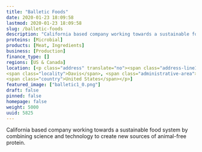 ```yaml
---
title: "Balletic Foods"
date: 2020-01-23 18:09:58
lastmod: 2020-01-23 18:09:58
slug: /balletic-foods
description: "California based company working towards a sustainable food system by combining science and technology to create new sources of animal-free protein."
proteins: [Microbial]
products: [Meat, Ingredients]
business: [Production]
finance_type: []
regions: [US & Canada]
location: [<p class="address" translate="no"><span class="address-line1">3rd Street 615</span><br>
<span class="locality">Davis</span>, <span class="administrative-area">California</span> <span class="postal-code">95616</span><br>
<span class="country">United States</span></p>]
featured_image: ["balletic1_0.png"]
draft: false
pinned: false
homepage: false
weight: 5000
uuid: 5825
---
```

<p>California based company working towards a sustainable food system by combining science and technology to create new sources of animal-free protein.</p>
